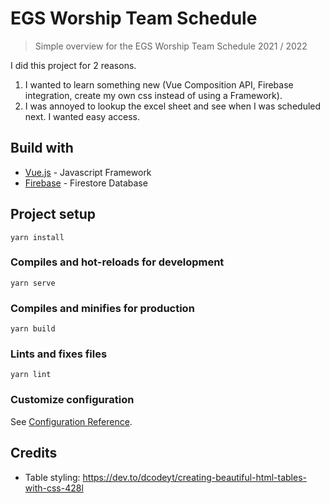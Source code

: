# EGS Worship Team Schedule
> Simple overview for the EGS Worship Team Schedule 2021 / 2022

I did this project for 2 reasons.
1. I wanted to learn something new (Vue Composition API, Firebase integration, create my own css instead of using a Framework).
2. I was annoyed to lookup the excel sheet and see when I was scheduled next. I wanted easy access.

## Build with
* [Vue.js](https://vuejs.org/) - Javascript Framework
* [Firebase](https://firebase.google.com/) - Firestore Database

## Project setup
```
yarn install
```

### Compiles and hot-reloads for development
```
yarn serve
```

### Compiles and minifies for production
```
yarn build
```

### Lints and fixes files
```
yarn lint
```

### Customize configuration
See [Configuration Reference](https://cli.vuejs.org/config/).

## Credits
- Table styling: https://dev.to/dcodeyt/creating-beautiful-html-tables-with-css-428l
